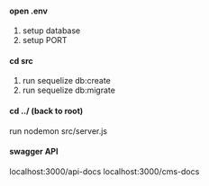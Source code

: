 #### open .env 
1. setup database 
2. setup PORT

#### cd src 
1. run sequelize db:create 
2. run sequelize db:migrate

#### cd ../ (back to root) 
run nodemon src/server.js

#### swagger API 
localhost:3000/api-docs 
localhost:3000/cms-docs